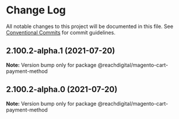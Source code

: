 # Change Log

All notable changes to this project will be documented in this file.
See [Conventional Commits](https://conventionalcommits.org) for commit guidelines.

## 2.100.2-alpha.1 (2021-07-20)

**Note:** Version bump only for package @reachdigital/magento-cart-payment-method





## 2.100.2-alpha.0 (2021-07-20)

**Note:** Version bump only for package @reachdigital/magento-cart-payment-method
